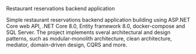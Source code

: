 Restaurant reservations backend application

Simple restaurant reservations backend application building using ASP.NET Core web API, .NET Core 8.0, Entity framework 8.0, docker-compose and SQL Server.
The project implements sveral architectural and design patterns, such as modular-monolith architecture, clean architecture, mediator, domain-driven design, CQRS and more.
